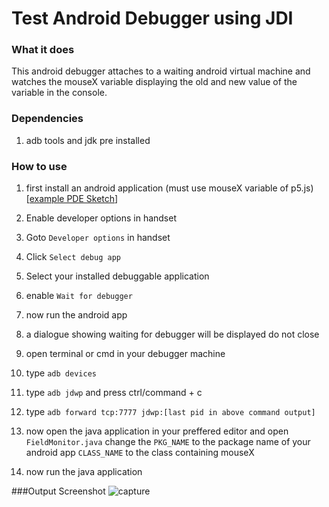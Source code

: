 # Test Android Debugger using JDI
### What it does
This android debugger attaches to a waiting android virtual machine and watches the mouseX variable displaying the old and new value of the variable in the console.

### Dependencies
1. adb tools and jdk pre installed

### How to use
1. first install an android application (must use mouseX variable of p5.js)
[[example PDE Sketch](https://github.com/manav-mj/DebuggerTest/blob/master/androidsketch/androidsketch.pde)]
2. Enable developer options in handset
3. Goto `Developer options` in handset
4. Click `Select debug app`
5. Select your installed debuggable application
6. enable `Wait for debugger`
7. now run the android app
8. a dialogue showing waiting for debugger will be displayed do not close
9. open terminal or cmd in your debugger machine
10. type `adb devices`
11. type `adb jdwp` and press ctrl/command + c
12. type `adb forward tcp:7777 jdwp:[last pid in above command output]`
13. now open the java application in your preffered editor and open `FieldMonitor.java` 
change the 
`PKG_NAME` to the package name of your android app
`CLASS_NAME` to the class containing mouseX

14. now run the java application

###Output Screenshot
![capture](https://user-images.githubusercontent.com/22222147/40159836-a1ff5214-59c8-11e8-90fc-01cbb2972274.PNG)

